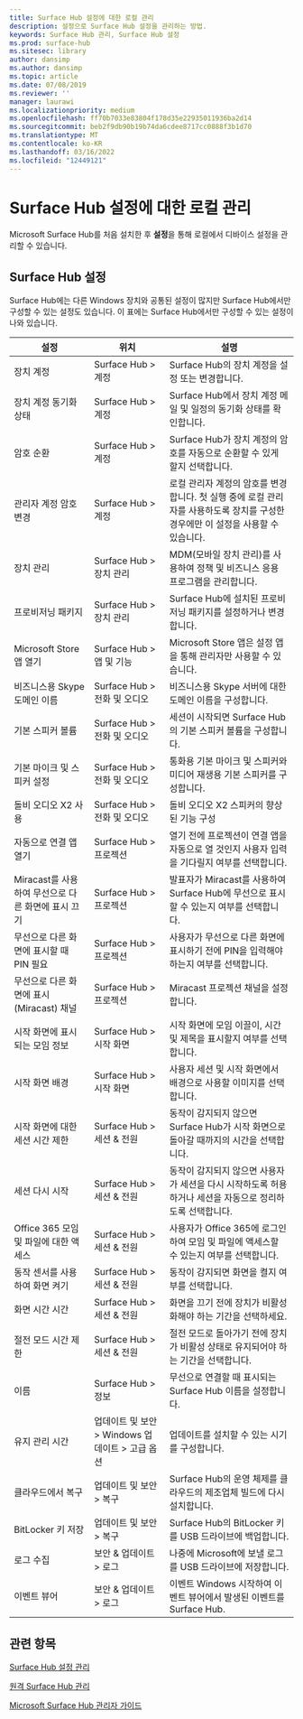 ```yaml
---
title: Surface Hub 설정에 대한 로컬 관리
description: 설정으로 Surface Hub 설정을 관리하는 방법.
keywords: Surface Hub 관리, Surface Hub 설정
ms.prod: surface-hub
ms.sitesec: library
author: dansimp
ms.author: dansimp
ms.topic: article
ms.date: 07/08/2019
ms.reviewer: ''
manager: laurawi
ms.localizationpriority: medium
ms.openlocfilehash: ff70b7033e83804f178d35e22935011936ba2d14
ms.sourcegitcommit: beb2f9db90b19b74da6cdee8717cc0888f3b1d70
ms.translationtype: MT
ms.contentlocale: ko-KR
ms.lasthandoff: 03/16/2022
ms.locfileid: "12449121"
---
```

# <a name="local-management-for-surface-hub-settings"></a>Surface Hub 설정에 대한 로컬 관리

Microsoft Surface Hub를 처음 설치한 후 **설정**을 통해 로컬에서 디바이스 설정을 관리할 수 있습니다.

## <a name="surface-hub-settings"></a>Surface Hub 설정

Surface Hub에는 다른 Windows 장치와 공통된 설정이 많지만 Surface Hub에서만 구성할 수 있는 설정도 있습니다. 이 표에는 Surface Hub에서만 구성할 수 있는 설정이 나와 있습니다. 

| 설정 | 위치 | 설명 |
| ------- | -------- | ----------- |
| 장치 계정 | Surface Hub > 계정 | Surface Hub의 장치 계정을 설정 또는 변경합니다. |
| 장치 계정 동기화 상태 | Surface Hub > 계정 | Surface Hub에서 장치 계정 메일 및 일정의 동기화 상태를 확인합니다. |
| 암호 순환 | Surface Hub > 계정 | Surface Hub가 장치 계정의 암호를 자동으로 순환할 수 있게 할지 선택합니다.|
| 관리자 계정 암호 변경  | Surface Hub > 계정 | 로컬 관리자 계정의 암호를 변경합니다. 첫 실행 중에 로컬 관리자를 사용하도록 장치를 구성한 경우에만 이 설정을 사용할 수 있습니다. |
| 장치 관리 | Surface Hub > 장치 관리 | MDM(모바일 장치 관리)를 사용하여 정책 및 비즈니스 응용 프로그램을 관리합니다. |
| 프로비저닝 패키지 | Surface Hub > 장치 관리 | Surface Hub에 설치된 프로비저닝 패키지를 설정하거나 변경합니다. |
| Microsoft Store 앱 열기 | Surface Hub > 앱 및 기능 | Microsoft Store 앱은 설정 앱을 통해 관리자만 사용할 수 있습니다. |
| 비즈니스용 Skype 도메인 이름 | Surface Hub > 전화 및 오디오 | 비즈니스용 Skype 서버에 대한 도메인 이름을 구성합니다. |
| 기본 스피커 볼륨 | Surface Hub > 전화 및 오디오 | 세션이 시작되면 Surface Hub의 기본 스피커 볼륨을 구성합니다. |
| 기본 마이크 및 스피커 설정 | Surface Hub > 전화 및 오디오 | 통화용 기본 마이크 및 스피커와 미디어 재생용 기본 스피커를 구성합니다. |
| 돌비 오디오 X2 사용 | Surface Hub > 전화 및 오디오 | 돌비 오디오 X2 스피커의 향상된 기능 구성 |
| 자동으로 연결 앱 열기 | Surface Hub > 프로젝션 | 열기 전에 프로젝션이 연결 앱을 자동으로 열 것인지 사용자 입력을 기다릴지 여부를 선택합니다. |
| Miracast를 사용하여 무선으로 다른 화면에 표시 끄기 | Surface Hub > 프로젝션 | 발표자가 Miracast를 사용하여 Surface Hub에 무선으로 표시할 수 있는지 여부를 선택합니다. |
| 무선으로 다른 화면에 표시할 때 PIN 필요 | Surface Hub > 프로젝션 | 사용자가 무선으로 다른 화면에 표시하기 전에 PIN을 입력해야 하는지 여부를 선택합니다. |
| 무선으로 다른 화면에 표시(Miracast) 채널 | Surface Hub > 프로젝션 | Miracast 프로젝션 채널을 설정합니다. |
| 시작 화면에 표시되는 모임 정보 | Surface Hub > 시작 화면 | 시작 화면에 모임 이끌이, 시간 및 제목을 표시할지 여부를 선택합니다. |
| 시작 화면 배경 |  Surface Hub > 시작 화면 | 사용자 세션 및 시작 화면에서 배경으로 사용할 이미지를 선택 합니다. |
| 시작 화면에 대한 세션 시간 제한 | Surface Hub > 세션 & 전원 | 동작이 감지되지 않으면 Surface Hub가 시작 화면으로 돌아갈 때까지의 시간을 선택합니다. |
| 세션 다시 시작 | Surface Hub > 세션 & 전원 | 동작이 감지되지 않으면 사용자가 세션을 다시 시작하도록 허용하거나 세션을 자동으로 정리하도록 선택합니다. |
| Office 365 모임 및 파일에 대한 액세스 | Surface Hub > 세션 & 전원 | 사용자가 Office 365에 로그인하여 모임 및 파일에 액세스할 수 있는지 여부를 선택합니다. |
| 동작 센서를 사용하여 화면 켜기 | Surface Hub > 세션 & 전원 | 동작이 감지되면 화면을 켤지 여부를 선택합니다. |
| 화면 시간 시간 | Surface Hub > 세션 & 전원 | 화면을 끄기 전에 장치가 비활성화해야 하는 기간을 선택하세요. |
| 절전 모드 시간 제한 | Surface Hub > 세션 & 전원 | 절전 모드로 돌아가기 전에 장치가 비활성 상태로 유지되어야 하는 기간을 선택합니다. |
| 이름 | Surface Hub > 정보 | 무선으로 연결할 때 표시되는 Surface Hub 이름을 설정합니다. |
| 유지 관리 시간 | 업데이트 및 보안 &gt; Windows 업데이트 &gt; 고급 옵션 | 업데이트를 설치할 수 있는 시기를 구성합니다. |
| 클라우드에서 복구 | 업데이트 및 보안 > 복구 | Surface Hub의 운영 체제를 클라우드의 제조업체 빌드에 다시 설치합니다. |
| BitLocker 키 저장 | 업데이트 및 보안 > 복구 | Surface Hub의 BitLocker 키를 USB 드라이브에 백업합니다. |
| 로그 수집 | 보안 & 업데이트 > 로그 | 나중에 Microsoft에 보낼 로그를 USB 드라이브에 저장합니다. | 
| 이벤트 뷰어 | 보안 & 업데이트 > 로그 | 이벤트 Windows 시작하여 이벤트 뷰어에서 발생된 이벤트를 Surface Hub. | 

## <a name="related-topics"></a>관련 항목

[Surface Hub 설정 관리](manage-surface-hub-settings.md)

[원격 Surface Hub 관리](remote-surface-hub-management.md)

[Microsoft Surface Hub 관리자 가이드](surface-hub-administrators-guide.md)
